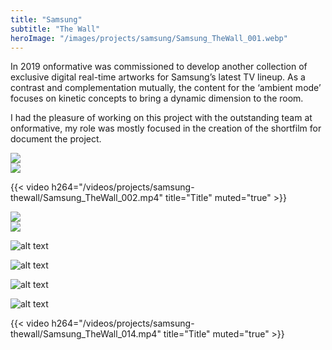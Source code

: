 ```yaml
---
title: "Samsung"
subtitle: "The Wall"
heroImage: "/images/projects/samsung/Samsung_TheWall_001.webp"
---
```



<div id="contentContainer">
    <div id="content">
        <p>In 2019 onformative was commissioned to develop another collection of exclusive digital real-time artworks for Samsung’s latest TV lineup.
        As a contrast and complementation mutually, the content for the ‘ambient mode’ focuses on kinetic concepts to bring a dynamic dimension to the room.</p>
        <p>I had the pleasure of working on this project with the outstanding team at onformative, my role was mostly focused in the creation of the shortfilm for document the project.</p>
    </div>
</div>


<div class="two-column-layout flex-layout">
    <div class="column left">
        <img src="/images/projects/samsung-thewall/Samsung_TheWall_003.webp">
    </div>
    <div class="column right">
    <img src="/images/projects/samsung-thewall/Samsung_TheWall_004.webp">
    </div>
</div>

{{< video h264="/videos/projects/samsung-thewall/Samsung_TheWall_002.mp4" title="Title" muted="true" >}}

<div class="two-column-layout flex-layout">
    <div class="column left">
        <img src="/images/projects/samsung-thewall/Samsung_TheWall_007.webp">
    </div>
    <div class="column right">
    <img src="/images/projects/samsung-thewall/Samsung_TheWall_006.webp">
    </div>
</div>

![alt text](/images/projects/samsung-thewall/Samsung_TheWall_008.webp)

![alt text](/images/projects/samsung-thewall/Samsung_TheWall_009.webp)

![alt text](/images/projects/samsung-thewall/Samsung_TheWall_011.webp)

![alt text](/images/projects/samsung-thewall/Samsung_TheWall_012.webp)

{{< video h264="/videos/projects/samsung-thewall/Samsung_TheWall_014.mp4" title="Title" muted="true" >}}

